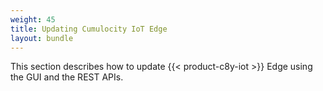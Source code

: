 ```yaml
---
weight: 45
title: Updating Cumulocity IoT Edge
layout: bundle
---
```


This section describes how to update {{< product-c8y-iot >}} Edge using the GUI and the REST APIs.
